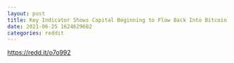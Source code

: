 ```yaml
--- 
layout: post 
title: Key Indicator Shows Capital Beginning to Flow Back Into Bitcoin 
date: 2021-06-25 1624629602 
categories: reddit 
--- 
```

https://redd.it/o7o992